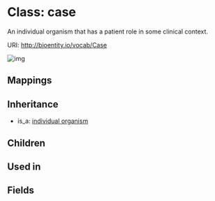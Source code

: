 # Class: case


An individual organism that has a patient role in some clinical context.

URI: http://bioentity.io/vocab/Case

![img](http://yuml.me/diagram/nofunky/class/\[IndividualOrganism]^-\[Case],%20)
## Mappings

## Inheritance

 *  is_a: [individual organism](IndividualOrganism.md)
## Children

## Used in

## Fields

